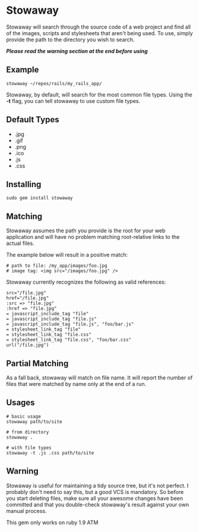# Stowaway

Stowaway will search through the source code of a web project and find all
of the images, scripts and stylesheets that aren't being used.  To use,
simply provide the path to the directory you wish to search.  

***Please read the _warning_ section at the end before using***

## Example
    stowaway ~/repos/rails/my_rails_app/

Stowaway, by default, will search for the most common file types. Using the
**-t** flag, you can tell stowaway to use custom file types.

## Default Types

 * .jpg
 * .gif
 * .png
 * .ico
 * .js
 * .css

## Installing

    sudo gem install stowaway

## Matching

Stowaway assumes the path you provide is the root for your web application
and will have no problem matching root-relative links to the actual files.

The example below will result in a positive match:

    # path to file: /my_app/images/foo.jpg
    # image tag: <img src="/images/foo.jpg" />

Stowaway currently recognizes the following as valid references:

    src="/file.jpg"
    href="/file.jpg"
    :src => "file.jpg"
    :href => "file.jpg"
    = javascript_include_tag "file"
    = javascript_include_tag "file.js"
    = javascript_include_tag "file.js", "foo/bar.js"
    = stylesheet_link_tag "file"
    = stylesheet_link_tag "file.css"
    = stylesheet_link_tag "file.css", "foo/bar.css"
    url("/file.jpg")

## Partial Matching

As a fall back, stowaway will match on file name.  It will
report the number of files that were matched by name only at the end of a run.

## Usages

    # basic usage
    stowaway path/to/site

    # from directory
    stowaway .

    # with file types
    stowaway -t .js .css path/to/site

## Warning

Stowaway is useful for maintaining a tidy source tree, but it's not perfect.
I probably don't need to say this, but a good VCS is mandatory.  So before you
start deleting files, make sure all your awesome changes have been committed and
that you double-check stowaway's result against your own manual process.

This gem only works on ruby 1.9 ATM
